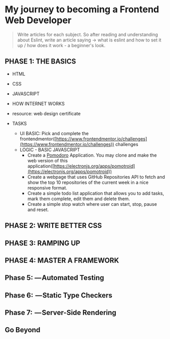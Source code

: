 # My journey to becoming a Frontend Web Developer

> Write articles for each subject. So after reading and understanding about Eslint, write an article saying -> what is eslint and how to set it up / how does it work - a beginner's look.

## PHASE 1: THE BASICS
-   HTML
-   CSS
-   JAVASCRIPT
-   HOW INTERNET WORKS
-   resource: web design certificate

-   TASKS
    -   UI BASIC: Pick and complete the frontendmentor([https://www.frontendmentor.io/challenges](https://www.frontendmentor.io/challenges)) challenges
    -   LOGIC - BASIC JAVASCRIPT
        -   Create a [Pomodoro]([https://en.wikipedia.org/wiki/Pomodoro_Technique](https://en.wikipedia.org/wiki/Pomodoro_Technique)) Application. You may clone and make the web version of this application([https://electronjs.org/apps/pomotroid](https://electronjs.org/apps/pomotroid))
        -   Create a webpage that uses GitHub Repositories API to fetch and show the top 10 repositories of the current week in a nice responsive format.
        -   Create a simple todo list application that allows you to add tasks, mark them complete, edit them and delete them.
        -   Create a simple stop watch where user can start, stop, pause and reset.

##  PHASE 2: WRITE BETTER CSS
## PHASE 3: RAMPING UP
## PHASE 4: MASTER A FRAMEWORK
## Phase 5: — Automated Testing
##  Phase 6:  — Static Type Checkers
## Phase 7:  — Server-Side Rendering
## Go Beyond


 

<!--stackedit_data:
eyJoaXN0b3J5IjpbMTIxNDQ5NTI3LC0yMDg4NzQ2NjEyXX0=
-->